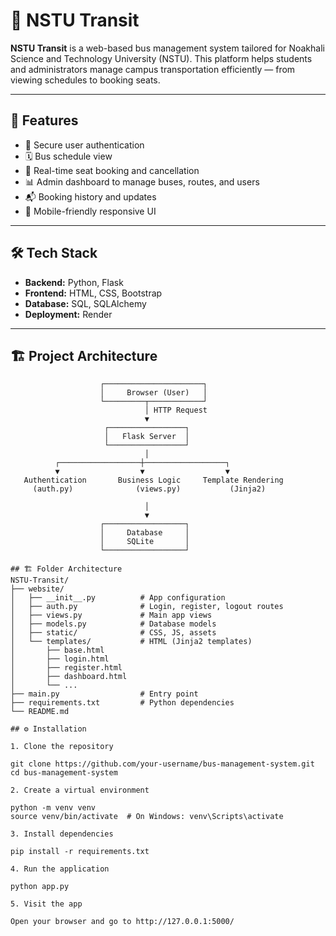 # 🚌 NSTU Transit

**NSTU Transit** is a web-based bus management system tailored for Noakhali Science and Technology University (NSTU). This platform helps students and administrators manage campus transportation efficiently — from viewing schedules to booking seats.

---

## 🚀 Features

- 🔐 Secure user authentication
- 🗓️ Bus schedule view
- 🎫 Real-time seat booking and cancellation
- 📊 Admin dashboard to manage buses, routes, and users
- 📬 Booking history and updates
- 📱 Mobile-friendly responsive UI

---

## 🛠️ Tech Stack

- **Backend:** Python, Flask
- **Frontend:** HTML, CSS, Bootstrap
- **Database:** SQL, SQLAlchemy
- **Deployment:** Render

---

## 🏗️ Project Architecture

```text
                    ┌──────────────────────┐
                    │     Browser (User)   │
                    └─────────┬────────────┘
                              │ HTTP Request
                              ▼
                     ┌─────────────────┐
                     │   Flask Server  │
                     └─────────────────┘
                              │
          ┌──────────────────┼──────────────────┐
          ▼                  ▼                  ▼
   Authentication       Business Logic     Template Rendering
     (auth.py)              (views.py)           (Jinja2)

                              │
                              ▼
                    ┌──────────────────┐
                    │     Database     │
                    │     SQLite       │
                    └──────────────────┘

## 🏗️ Folder Architecture
NSTU-Transit/
├── website/
│   ├── __init__.py          # App configuration
│   ├── auth.py              # Login, register, logout routes
│   ├── views.py             # Main app views
│   ├── models.py            # Database models
│   ├── static/              # CSS, JS, assets
│   └── templates/           # HTML (Jinja2 templates)
│       ├── base.html
│       ├── login.html
│       ├── register.html
│       ├── dashboard.html
│       └── ...
├── main.py                  # Entry point
├── requirements.txt         # Python dependencies
└── README.md

## ⚙️ Installation

1. Clone the repository

git clone https://github.com/your-username/bus-management-system.git  
cd bus-management-system

2. Create a virtual environment

python -m venv venv  
source venv/bin/activate  # On Windows: venv\Scripts\activate

3. Install dependencies

pip install -r requirements.txt

4. Run the application

python app.py

5. Visit the app

Open your browser and go to http://127.0.0.1:5000/




